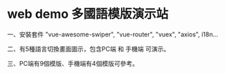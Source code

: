 # web demo 多國語模版演示站

一、安裝套件 "vue-awesome-swiper", "vue-router", "vuex", "axios", i18n...

二、有5種語言切換畫面圖示，包含PC端 和 手機端 可演示。

三、PC端有9個模版、手機端有4個模版可參考。
